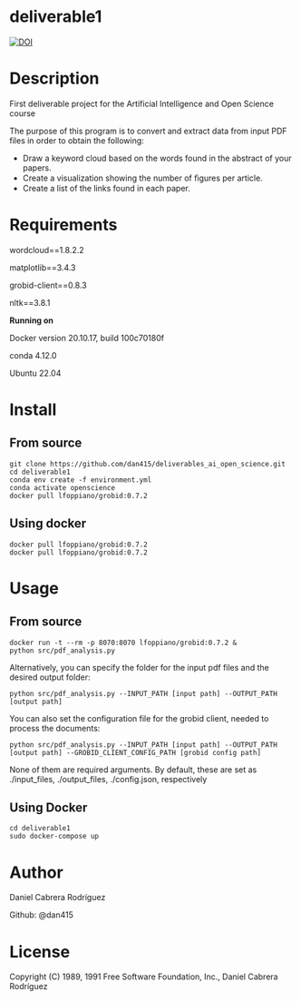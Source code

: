 # deliverable1

[![DOI](https://zenodo.org/badge/601755994.svg)](https://zenodo.org/badge/latestdoi/601755994)

<h1>Description</h1>
First deliverable project for the Artificial Intelligence and Open Science course

The purpose of this program is to convert and extract data from input PDF files in order to obtain 
the following:


- Draw a keyword cloud based on the words found in the abstract of your papers.
- Create a visualization showing the number of ﬁgures per article.
- Create a list of the links found in each paper.


<h1>Requirements</h1>

wordcloud==1.8.2.2

matplotlib==3.4.3

grobid-client==0.8.3

nltk==3.8.1

**Running on**

Docker version 20.10.17, build 100c70180f

conda 4.12.0 

Ubuntu 22.04

<h1>Install</h1>

<h2>From source</h2>
                

    git clone https://github.com/dan415/deliverables_ai_open_science.git
    cd deliverable1
    conda env create -f environment.yml
    conda activate openscience
    docker pull lfoppiano/grobid:0.7.2

<h2>Using docker</h2>

    docker pull lfoppiano/grobid:0.7.2
    docker pull lfoppiano/grobid:0.7.2

<h1>Usage</h1>

<h2>From source</h2>

    docker run -t --rm -p 8070:8070 lfoppiano/grobid:0.7.2 &
    python src/pdf_analysis.py

Alternatively, you can specify the folder for the input pdf files and the desired output folder:

    python src/pdf_analysis.py --INPUT_PATH [input path] --OUTPUT_PATH [output path]

You can also set the configuration file for the grobid client, needed to process the documents:

    python src/pdf_analysis.py --INPUT_PATH [input path] --OUTPUT_PATH [output path] --GROBID_CLIENT_CONFIG_PATH [grobid config path]

None of them are required arguments. By default, these are set as ./input_files, ./output_files, ./config.json, respectively

<h2>Using Docker</h2>

    cd deliverable1
    sudo docker-compose up

<h1>Author</h1>

Daniel Cabrera Rodríguez

Github: @dan415

<h1>License</h1>
Copyright (C) 1989, 1991 Free Software Foundation, Inc., Daniel Cabrera Rodríguez






